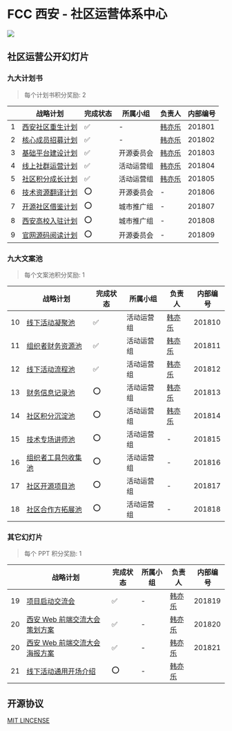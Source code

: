 # FCC 西安 - 社区运营体系中心

![](http://peomelvr2.bkt.clouddn.com/fcc-logo.png)

## 社区运营公开幻灯片

### 九大计划书

> 每个计划书积分奖励: 2

||战略计划|完成状态|所属小组|负责人|内部编号|
|----|----|----|----|----|----|
|1|[西安社区重生计划]()|✅|-|[韩亦乐][1]|201801|
|2|[核心成员招募计划]()|✅|-|[韩亦乐][1]|201802|
|3|[基础平台建设计划]()|✅|开源委员会|[韩亦乐][1]|201803|
|4|[线上社群运营计划]()|✅|活动运营组|[韩亦乐][1]|201804|
|5|[社区积分成长计划]()|✅|活动运营组|[韩亦乐][1]|201805|
|6|[技术资源翻译计划]()|⭕️|开源委员会|-|201806|
|7|[开源社区借鉴计划]()|⭕️|城市推广组|-|201807|
|8|[西安高校入驻计划]()|⭕️|城市推广组|-|201808|
|9|[官网源码阅读计划]()|⭕️|开源委员会|-|201809|

### 九大文案池

> 每个文案池积分奖励: 1

||战略计划|完成状态|所属小组|负责人|内部编号|
|----|----|----|----|----|----|
|10|[线下活动凝聚池]()|✅|活动运营组|[韩亦乐][1]|201810|
|11|[组织者财务资源池]()|✅|活动运营组|[韩亦乐][1]|201811|
|12|[线下活动流程池]()|✅|活动运营组|[韩亦乐][1]|201812|
|13|[财务信息记录池]()|⭕️|活动运营组|[韩亦乐][1]|201813|
|14|[社区积分沉淀池]()|⭕️|活动运营组|[韩亦乐][1]|201814|
|15|[技术专场讲师池]()|⭕️|活动运营组|-|201815|
|16|[组织者工具包收集池]()|⭕️|活动运营组|-|201816|
|17|[社区开源项目池]()|⭕️|活动运营组|-|201817|
|18|[社区合作方拓展池]()|⭕️|活动运营组|-|201818|

### 其它幻灯片

> 每个 PPT 积分奖励: 1

||战略计划|完成状态|所属小组|负责人|内部编号|
|----|----|----|----|----|----|
|19|[项目启动交流会]()|✅|-|[韩亦乐][1]|201819|
|20|[西安 Web 前端交流大会策划方案]()|✅|-|[韩亦乐][1]|201820|
|20|[西安 Web 前端交流大会海报方案]()|✅|-|[韩亦乐][1]|201821|
|21|[线下活动通用开场介绍]()|⭕️|-|[韩亦乐][1]||

[1]: https://github.com/hylerrix

## 开源协议

[MIT LINCENSE](https://opensource.org/licenses/MIT)